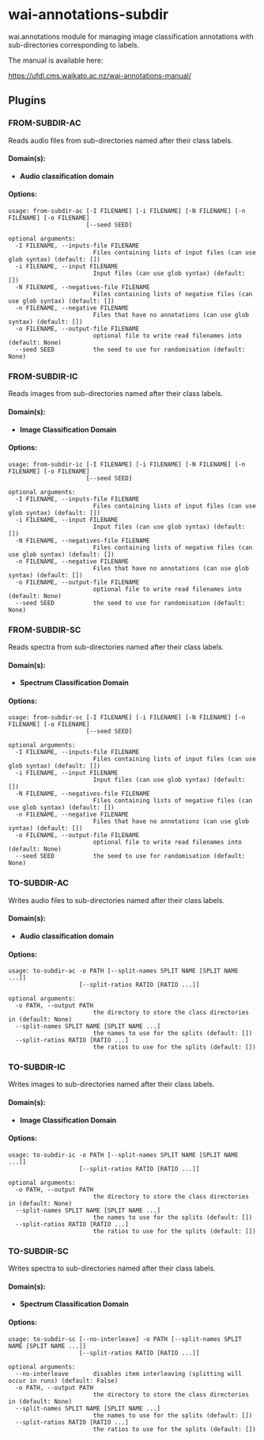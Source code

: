 # wai-annotations-subdir
wai.annotations module for managing image classification annotations with sub-directories corresponding to labels.

The manual is available here:

https://ufdl.cms.waikato.ac.nz/wai-annotations-manual/

## Plugins

### FROM-SUBDIR-AC
Reads audio files from sub-directories named after their class labels.

#### Domain(s):
- **Audio classification domain**

#### Options:
```
usage: from-subdir-ac [-I FILENAME] [-i FILENAME] [-N FILENAME] [-n FILENAME] [-o FILENAME]
                      [--seed SEED]

optional arguments:
  -I FILENAME, --inputs-file FILENAME
                        Files containing lists of input files (can use glob syntax) (default: [])
  -i FILENAME, --input FILENAME
                        Input files (can use glob syntax) (default: [])
  -N FILENAME, --negatives-file FILENAME
                        Files containing lists of negative files (can use glob syntax) (default: [])
  -n FILENAME, --negative FILENAME
                        Files that have no annotations (can use glob syntax) (default: [])
  -o FILENAME, --output-file FILENAME
                        optional file to write read filenames into (default: None)
  --seed SEED           the seed to use for randomisation (default: None)
```


### FROM-SUBDIR-IC
Reads images from sub-directories named after their class labels.

#### Domain(s):
- **Image Classification Domain**

#### Options:
```
usage: from-subdir-ic [-I FILENAME] [-i FILENAME] [-N FILENAME] [-n FILENAME] [-o FILENAME]
                      [--seed SEED]

optional arguments:
  -I FILENAME, --inputs-file FILENAME
                        Files containing lists of input files (can use glob syntax) (default: [])
  -i FILENAME, --input FILENAME
                        Input files (can use glob syntax) (default: [])
  -N FILENAME, --negatives-file FILENAME
                        Files containing lists of negative files (can use glob syntax) (default: [])
  -n FILENAME, --negative FILENAME
                        Files that have no annotations (can use glob syntax) (default: [])
  -o FILENAME, --output-file FILENAME
                        optional file to write read filenames into (default: None)
  --seed SEED           the seed to use for randomisation (default: None)
```


### FROM-SUBDIR-SC
Reads spectra from sub-directories named after their class labels.

#### Domain(s):
- **Spectrum Classification Domain**

#### Options:
```
usage: from-subdir-sc [-I FILENAME] [-i FILENAME] [-N FILENAME] [-n FILENAME] [-o FILENAME]
                      [--seed SEED]

optional arguments:
  -I FILENAME, --inputs-file FILENAME
                        Files containing lists of input files (can use glob syntax) (default: [])
  -i FILENAME, --input FILENAME
                        Input files (can use glob syntax) (default: [])
  -N FILENAME, --negatives-file FILENAME
                        Files containing lists of negative files (can use glob syntax) (default: [])
  -n FILENAME, --negative FILENAME
                        Files that have no annotations (can use glob syntax) (default: [])
  -o FILENAME, --output-file FILENAME
                        optional file to write read filenames into (default: None)
  --seed SEED           the seed to use for randomisation (default: None)
```


### TO-SUBDIR-AC
Writes audio files to sub-directories named after their class labels.

#### Domain(s):
- **Audio classification domain**

#### Options:
```
usage: to-subdir-ac -o PATH [--split-names SPLIT NAME [SPLIT NAME ...]]
                    [--split-ratios RATIO [RATIO ...]]

optional arguments:
  -o PATH, --output PATH
                        the directory to store the class directories in (default: None)
  --split-names SPLIT NAME [SPLIT NAME ...]
                        the names to use for the splits (default: [])
  --split-ratios RATIO [RATIO ...]
                        the ratios to use for the splits (default: [])
```


### TO-SUBDIR-IC
Writes images to sub-directories named after their class labels.

#### Domain(s):
- **Image Classification Domain**

#### Options:
```
usage: to-subdir-ic -o PATH [--split-names SPLIT NAME [SPLIT NAME ...]]
                    [--split-ratios RATIO [RATIO ...]]

optional arguments:
  -o PATH, --output PATH
                        the directory to store the class directories in (default: None)
  --split-names SPLIT NAME [SPLIT NAME ...]
                        the names to use for the splits (default: [])
  --split-ratios RATIO [RATIO ...]
                        the ratios to use for the splits (default: [])
```


### TO-SUBDIR-SC
Writes spectra to sub-directories named after their class labels.

#### Domain(s):
- **Spectrum Classification Domain**

#### Options:
```
usage: to-subdir-sc [--no-interleave] -o PATH [--split-names SPLIT NAME [SPLIT NAME ...]]
                    [--split-ratios RATIO [RATIO ...]]

optional arguments:
  --no-interleave       disables item interleaving (splitting will occur in runs) (default: False)
  -o PATH, --output PATH
                        the directory to store the class directories in (default: None)
  --split-names SPLIT NAME [SPLIT NAME ...]
                        the names to use for the splits (default: [])
  --split-ratios RATIO [RATIO ...]
                        the ratios to use for the splits (default: [])
```